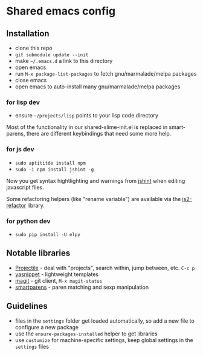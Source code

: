 # Shared emacs config

## Installation

* clone this repo
* `git submodule update --init`
* make `~/.emacs.d` a link to this directory
* open emacs
* run `M-x package-list-packages` to fetch gnu/marmalade/melpa packages
* close emacs
* open emacs to auto-install many gnu/marmalade/melpa packages

### for lisp dev

* ensure `~/projects/lisp` points to your lisp code directory

Most of the functionality in our shared-slime-init.el is replaced in
smart-parens, there are different keybindings that need some more
help.

### for js dev

* `sudo aptititde install npm`
* `sudo -i npm install jshint -g`

Now you get syntax hightlighting and warnings from [jshint][] when
editing javascript files.

Some refactoring helpers (like "rename variable") are available via
the [js2-refactor][] library.

[jshint]: http://www.jshint.com/
[js2-refactor]: https://github.com/magnars/js2-refactor.el

### for python dev

* `sudo pip install -U elpy`

## Notable libraries

* [Projectile][] - deal with "projects", search within, jump between,
  etc. `C-c p`
* [yasnippet][] - lightweight templates
* [magit][] - git client, `M-x magit-status`
* [smartparens][] - paren matching and sexp manipulation

[Projectile]: https://github.com/bbatsov/projectile
[yasnippet]: https://github.com/capitaomorte/yasnippet
[magit]: https://github.com/magit/magit
[smartparens]: https://github.com/Fuco1/smartparens

## Guidelines

* files in the `settings` folder get loaded automatically, so add a
  new file to configure a new package
* use the `ensure-packages-installed` helper to get libraries
* use `customize` for machine-specific settings, keep global settings
  in the `settings` files
